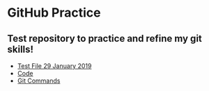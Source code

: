 # GitHub Practice

## Test repository to practice and refine my git skills!

- [Test File 29 January 2019](/newfolder/file1.md)
- [Code](/code_list.md)
- [Git Commands](/git_commands.md)

